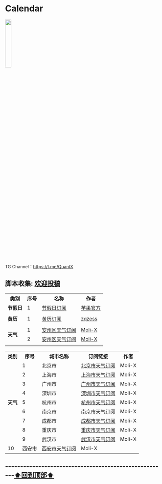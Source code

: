 # Calendar
<a href="https://t.me/GodMoliibot"><img src="https://raw.githubusercontent.com/Moli-X/Resources/main/Icon/Image/Hello.gif" width="20%" height="20%"></a>

TG Channel：https://t.me/QuantX

## 脚本收集: [欢迎投稿](https://t.me/Skill_XX )
<table>
    <tr> <th> 类别 </th> <th> 序号 </th>  <th> 名称 </th>  <th> 作者 </th> </tr >
	<tr>
		<td rowspan="1"><strong>节假日</strong></td>
		<td > 1 </td> <td ><a href="https://calendars.icloud.com/holidays/cn_zh.ics">节假日订阅</a></td><td><a href="https://discussionschinese.apple.com/docs/DOC-250008266">苹果官方</td>
    </tr>
	<tr>
		<td colspan="4">  </td>
    </tr>
	<tr>
		<td rowspan="1"><strong>黄历</strong></td>
		<td > 1 </td> <td ><a href="https://raw.githubusercontent.com/zqzess/holiday-and-chinese-almanac-calendar/main/holidays_calendar.ics">黄历订阅</a></td><td><a href="https://github.com/zqzess/holiday-and-chinese-almanac-calendar">zqzess</td>
    </tr>
	<tr>
		<td colspan="4">  </td>
    </tr>
	<tr>
		<td rowspan="2"><strong>天气</strong></td>
		<td > 1 </td> <td ><a href="https://github.com/Moli-X/Calendar/raw/main/Weather/anquan/anzhou.ics">安州区天气订阅</a></td><td><a href="https://github.com/Moli-X">Moli-X</td>
    </tr>
	<tr>
			<td > 2 </td> <td ><a href="https://github.com/Moli-X/Calendar/raw/main/Weather/anquan/anzhou.ics">安州区天气订阅</a></td><td><a href="https://github.com/Moli-X">Moli-X</td>
    </tr>
	<tr>
		<td colspan="4">  </td>
    </tr>
</table>


<table>
    <tr>
		<th>类别</th> <th>序号</th><th>城市名称</th><th>订阅链接</th><th>作者</th>
    </tr>
	<td rowspan="10"><strong>天气</strong></td>
    <tr>
        <td>1</td>
        <td>北京市</td>
        <td><a href="https://github.com/Moli-X/Calendar/raw/main/Weather/beijing/beijing.ics">北京市天气订阅</a></td>
        <td>Moli-X</td>
    </tr>
    <tr>
        <td>2</td>
        <td>上海市</td>
        <td><a href="https://github.com/Moli-X/Calendar/raw/main/Weather/shanghai/shanghai.ics">上海市天气订阅</a></td>
        <td>Moli-X</td>
    </tr>
    <tr>
        <td>3</td>
        <td>广州市</td>
        <td><a href="https://github.com/Moli-X/Calendar/raw/main/Weather/guangdong/guangzhou.ics">广州市天气订阅</a></td>
        <td>Moli-X</td>
    </tr>
    <tr>
        <td>4</td>
        <td>深圳市</td>
        <td><a href="https://github.com/Moli-X/Calendar/raw/main/Weather/guangdong/shenzhen.ics">深圳市天气订阅</a></td>
        <td>Moli-X</td>
    </tr>
    <tr>
        <td>5</td>
        <td>杭州市</td>
        <td><a href="https://github.com/Moli-X/Calendar/raw/main/Weather/zhejiang/hangzhou.ics">杭州市天气订阅</a></td>
        <td>Moli-X</td>
    </tr>
    <tr>
        <td>6</td>
        <td>南京市</td>
        <td><a href="https://github.com/Moli-X/Calendar/raw/main/Weather/jiangsu/nanjing.ics">南京市天气订阅</a></td>
        <td>Moli-X</td>
    </tr>
    <tr>
        <td>7</td>
        <td>成都市</td>
        <td><a href="https://github.com/Moli-X/Calendar/raw/main/Weather/sichuan/chengdu.ics">成都市天气订阅</a></td>
        <td>Moli-X</td>
    </tr>
    <tr>
        <td>8</td>
        <td>重庆市</td>
        <td><a href="https://github.com/Moli-X/Calendar/raw/main/Weather/chongqing/chongqing.ics">重庆市天气订阅</a></td>
        <td>Moli-X</td>
    </tr>
    <tr>
        <td>9</td>
        <td>武汉市</td>
        <td><a href="https://github.com/Moli-X/Calendar/raw/main/Weather/hubei/wuhan.ics">武汉市天气订阅</a></td>
        <td>Moli-X</td>
    </tr>
    <tr>
        <td>10</td>
        <td>西安市</td>
        <td><a href="https://github.com/Moli-X/Calendar/raw/main/Weather/shaanxi/xian.ics">西安市天气订阅</a></td>
        <td>Moli-X</td>
    </tr>
</table>



## ------------------------------------------------------[⬆️回到顶部⬆️](#readme)	
